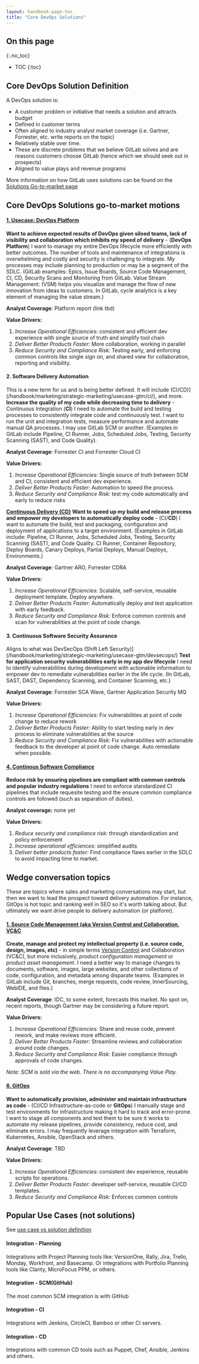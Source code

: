 ```yaml
---
layout: handbook-page-toc
title: "Core DevOps Solutions"
---
```


## On this page
{:.no_toc}

- TOC
{:toc}

## Core DevOps Solution Definition

A DevOps solution is:
* A customer problem or initiative that needs a solution and attracts budget
* Defined in customer terms
* Often aligned to industry analyst market coverage (i.e. Gartner, Forrester, etc. write reports on the topic)
* Relatively stable over time.
* These are discrete problems that we believe GitLab solves and are reasons customers choose GitLab (hence which we should seek out in prospects)
* Aligned to value plays and revenue programs

More information on how GitLab uses solutions can be found on the [Solutions Go-to-market page](https://about.gitlab.com/handbook/marketing/strategic-marketing/usecase-gtm/)


## Core DevOps Solutions go-to-market motions

#### [1. Usecase: DevOps Platform](/handbook/marketing/strategic-marketing/usecase-gtm/devops-platform/)
**Want to achieve expected results of DevOps given siloed teams, lack of visibility and collaboration which inhibits my speed of delivery** - (**DevOps Platform**)
I want to manage my entire DevOps lifecycle more efficiently with better outcomes. The number of tools and maintenance of integrations is overwhelming and costly and security is challenging to integrate. My processes may include planning to production or may be a segment of the SDLC. (GitLab examples: Epics, Issue Boards, Source Code Management, CI, CD, Security Scans and Monitoring from GitLab. Value Stream Management: (VSM) helps you visualize and manage the flow of new innovation from ideas to customers. In GitLab, cycle analytics is a key element of managing the value stream.)

   **Analyst Coverage**: Platform report (link tbd)

   **Value Drivers:**
   1. *Increase Operational Efficiencies:* consistent and efficient dev experience with single source of truth and simplify tool chain
   1. *Deliver Better Products Faster:* More collaboration, working in parallel
   1. *Reduce Security and Compliance Risk:* Testing early, and enforcing common controls like single sign on, and shared view for collaboration, reporting and visibility.

#### **2. Software Delivery Automation** 
This is a new term for us and is being better defined. It will include (CI/CD)](/handbook/marketing/strategic-marketing/usecase-gtm/ci/), and more.
**Increase the quality of my code while decreasing time to delivery** - Continuous Integration (**CI**)
I need to automate the build and testing processes to consistently integrate code and continuously test. I want to run the unit and integration tests, measure performance and automate manual QA processes. I may use GitLab SCM or another. (Examples in GitLab include Pipeline, CI Runner, Jobs, Scheduled Jobs, Testing, Security Scanning (SAST), and Code Quality).

   **Analyst Coverage**: Forrester CI and Forrester Cloud CI

   **Value Drivers:**
   1. *Increase Operational Efficiencies:* Single source of truth between SCM and CI; consistent and efficient dev experience.
   1. *Deliver Better Products Faster:* Automation to speed the process.
   1. *Reduce Security and Compliance Risk:* test my code automatically and early to reduce risks

**[Continuous Delivery (CD)](/handbook/marketing/strategic-marketing/usecase-gtm/cd/)**
**Want to speed up my build and release process and empower my developers to automatically deploy code** - (CI/**CD**)
I want to automate the build, test and packaging, configuration and deployment of applications to a target environment. (Examples in GitLab include: Pipeline, CI Runner, Jobs, Scheduled Jobs, Testing, Security Scanning (SAST), and Code Quality. CI Runner, Container Repository, Deploy Boards, Canary Deploys, Partial Deploys, Manual Deploys, Environments.)  

   **Analyst Coverage**: Gartner ARO, Forrester CDRA

   **Value Drivers:**
   1. *Increase Operational Efficiencies:* Scalable, self-service, reusable deployment template. Deploy anywhere.
   1. *Deliver Better Products Faster:* Automatically deploy and test application with early feedback.
   1. *Reduce Security and Compliance Risk:* Enforce common controls and scan for vulnerabilities at the point of code change.

#### **3. Continuous Software Security Assurance**
Aligns to what was DevSecOps (Shift Left Security)](/handbook/marketing/strategic-marketing/usecase-gtm/devsecops/)
**Test for application security vulnerabilities early in my app dev lifecycle** 
I need to identify vulnerabilities during development with actionable information to empower dev to remediate vulnerabilities earlier in the life cycle. (In GitLab, SAST, DAST, Dependency Scanning, and Container Scanning, etc.)

   **Analyst Coverage**: Forrester SCA Wave, Gartner Application Security MQ

   **Value Drivers:**
   1. *Increase Operational Efficiencies:* Fix vulnerabilities at point of code change to reduce rework
   1. *Deliver Better Products Faster:* Ability to start testing early in dev process to eliminate vulnerabilities at the source
   1. *Reduce Security and Compliance Risk:* Fix vulnerabilities with actionable feedback to the developer at point of code change. Auto remediate when possible.

#### [4. Continous Software Compliance](/handbook/marketing/strategic-marketing/usecase-gtm/compliance/)
**Reduce risk by ensuring pipelines are compliant with common controls and popular industry regulations**
I need to enforce standardized CI pipelines that include requesite testing and the ensure common compliance controls are followed (such as separation of duties).

**Analyst coverage:** none yet

**Value Drivers:**
   1. *Reduce security and compliance risk:* through standardization and policy enforcement
   1. *Increase operational efficiences:* simplified audits
   1. *Deliver better products faster:* Find compliance flaws earlier in the SDLC to avoid impacting time to market.



## Wedge conversation topics

These are topics where sales and marketing conversations may start, but then we want to lead the prospect toward delivery automation. For instance, GitOps is hot topic and ranking well in SEO so it's worth talking about. But ultimately we want drive people to delivery automation (or platform). 

#### [1. Source Code Management (aka Version Control and Collaboration, VC&C](/handbook/marketing/strategic-marketing/usecase-gtm/version-control-collaboration)
**Create, manage and protect my intellectual property (i.e. source code, design, images, etc)** - in simple terms [Version Control](https://about.gitlab.com/solutions/version-control/) and Collaboration (VC&C), but more inclusively, *product configuration management* or *product asset management*.
I need a better way to manage changes to documents, software, images, large websites, and other collections of code, configuration, and metadata among disparate teams. (Examples in GitLab include Git, branches, merge requests, code review, InnerSourcing, WebIDE, and files.)  

   **Analyst Coverage**: IDC, to some extent, forecasts this market. No spot on, recent reports, though Gartner may be considering a future report.

   **Value Drivers:**
   1. *Increase Operational Efficiencies:* Share and reuse code, prevent rework, and make reviews more efficient.
   1. *Deliver Better Products Faster:* Streamline reviews and collaboration around code changes.
   1. *Reduce Security and Compliance Risk:* Easier compliance through approvals of code changes.

   *Note: SCM is sold via the web. There is no accompanying Value Play.*

#### [6. GitOps](/handbook/marketing/strategic-marketing/usecase-gtm/gitops/)
**Want to automatically provision, administer and maintain infrastructure as code** - (CI/CD Infrastructure-as-code or **GitOps**)
I manually stage and test environments for infrastructure making it hard to track and error-prone. I want to stage all components and test them to be sure it works to automate my release pipelines, provide consistency, reduce cost, and  eliminate errors. I may frequently leverage integration with Terraform, Kubernetes, Ansible, OpenStack and others.

   **Analyst Coverage**: TBD

   **Value Drivers:**
   1. *Increase Operational Efficiencies:* consistent dev experience, reusable scripts for operations.
   1. *Deliver Better Products Faster:* developer self-service, reusable CI/CD templates.
   1. *Reduce Security and Compliance Risk:* Enforces common controls





## Popular Use Cases (not solutions)

See [use case vs solution definition](https://about.gitlab.com/handbook/marketing/strategic-marketing/usecase-gtm/#devops-solutions-vs-use-cases)

#### Integration - Planning
Integrations with Project Planning tools like: VersionOne, Rally, Jira, Trello, Monday, Workfront, and Basecamp.  Or integrations with Portfolio Planning tools like Clarity, MicroFocus PPM, or others.

#### Integration - SCM(GitHub)
The most common SCM integration is with GitHub

#### Integration - CI
Integrations with Jenkins, CircleCI, Bamboo or other CI servers.

#### Integration - CD
Integrations with common CD tools such as Puppet, Chef, Ansible, Jenkins and others.
